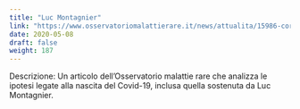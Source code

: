 ```yaml
---
title: "Luc Montagnier"
link: "https://www.osservatoriomalattierare.it/news/attualita/15986-coronavirus-non-possiamo-fidarci-neppure-di-un-premio-nobel"
date: 2020-05-08
draft: false
weight: 187
---
```


Descrizione: Un articolo dell’Osservatorio malattie rare che analizza le ipotesi legate alla nascita del Covid-19, inclusa quella sostenuta da Luc Montagnier.